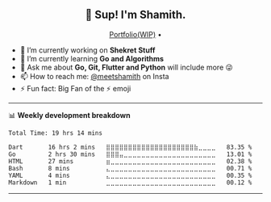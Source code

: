 <h2 align="center">👋 Sup! I'm Shamith.</h2>
<p align="center">
  <a href="https://shamith.me">Portfolio(WIP)</a> •
</p>


- 🔭 I’m currently working on **Shekret Stuff**
- 🌱 I’m currently learning **Go and Algorithms**
- 💬 Ask me about **Go, Git, Flutter and Python** will include more 😜
- 📫 How to reach me: [@meetshamith](https://instagram.com/meetshamith) on Insta
- ⚡ Fun fact: Big Fan of the :zap: emoji

-------

📊 **Weekly development breakdown**
<!--START_SECTION:waka-->

```text
Total Time: 19 hrs 14 mins

Dart       16 hrs 2 mins   ⣿⣿⣿⣿⣿⣿⣿⣿⣿⣿⣿⣿⣿⣿⣿⣿⣿⣿⣿⣿⣷⣀⣀⣀⣀   83.35 %
Go         2 hrs 30 mins   ⣿⣿⣿⣤⣀⣀⣀⣀⣀⣀⣀⣀⣀⣀⣀⣀⣀⣀⣀⣀⣀⣀⣀⣀⣀   13.01 %
HTML       27 mins         ⣶⣀⣀⣀⣀⣀⣀⣀⣀⣀⣀⣀⣀⣀⣀⣀⣀⣀⣀⣀⣀⣀⣀⣀⣀   02.38 %
Bash       8 mins          ⣄⣀⣀⣀⣀⣀⣀⣀⣀⣀⣀⣀⣀⣀⣀⣀⣀⣀⣀⣀⣀⣀⣀⣀⣀   00.71 %
YAML       4 mins          ⣄⣀⣀⣀⣀⣀⣀⣀⣀⣀⣀⣀⣀⣀⣀⣀⣀⣀⣀⣀⣀⣀⣀⣀⣀   00.35 %
Markdown   1 min           ⣀⣀⣀⣀⣀⣀⣀⣀⣀⣀⣀⣀⣀⣀⣀⣀⣀⣀⣀⣀⣀⣀⣀⣀⣀   00.12 %
```

<!--END_SECTION:waka-->

-------